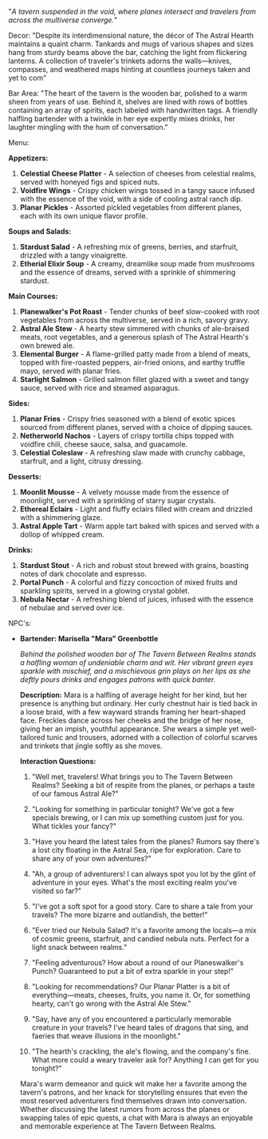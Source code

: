 "_A tavern suspended in the void, where planes intersect and travelers from across the multiverse converge._"

Decor:
"Despite its interdimensional nature, the décor of The Astral Hearth maintains a quaint charm. Tankards and mugs of various shapes and sizes hang from sturdy beams above the bar, catching the light from flickering lanterns. A collection of traveler's trinkets adorns the walls—knives, compasses, and weathered maps hinting at countless journeys taken and yet to com"

Bar Area:
"The heart of the tavern is the wooden bar, polished to a warm sheen from years of use. Behind it, shelves are lined with rows of bottles containing an array of spirits, each labeled with handwritten tags. A friendly halfling bartender with a twinkle in her eye expertly mixes drinks, her laughter mingling with the hum of conversation."

Menu:

**Appetizers:**

1. **Celestial Cheese Platter** - A selection of cheeses from celestial realms, served with honeyed figs and spiced nuts.
2. **Voidfire Wings** - Crispy chicken wings tossed in a tangy sauce infused with the essence of the void, with a side of cooling astral ranch dip.
3. **Planar Pickles** - Assorted pickled vegetables from different planes, each with its own unique flavor profile.

**Soups and Salads:**

1. **Stardust Salad** - A refreshing mix of greens, berries, and starfruit, drizzled with a tangy vinaigrette.
2. **Etherial Elixir Soup** - A creamy, dreamlike soup made from mushrooms and the essence of dreams, served with a sprinkle of shimmering stardust.

**Main Courses:**

1. **Planewalker's Pot Roast** - Tender chunks of beef slow-cooked with root vegetables from across the multiverse, served in a rich, savory gravy.
2. **Astral Ale Stew** - A hearty stew simmered with chunks of ale-braised meats, root vegetables, and a generous splash of The Astral Hearth's own brewed ale.
3. **Elemental Burger** - A flame-grilled patty made from a blend of meats, topped with fire-roasted peppers, air-fried onions, and earthy truffle mayo, served with planar fries.
4. **Starlight Salmon** - Grilled salmon fillet glazed with a sweet and tangy sauce, served with rice and steamed asparagus.

**Sides:**

1. **Planar Fries** - Crispy fries seasoned with a blend of exotic spices sourced from different planes, served with a choice of dipping sauces.
2. **Netherworld Nachos** - Layers of crispy tortilla chips topped with voidfire chili, cheese sauce, salsa, and guacamole.
3. **Celestial Coleslaw** - A refreshing slaw made with crunchy cabbage, starfruit, and a light, citrusy dressing.

**Desserts:**

1. **Moonlit Mousse** - A velvety mousse made from the essence of moonlight, served with a sprinkling of starry sugar crystals.
2. **Ethereal Eclairs** - Light and fluffy eclairs filled with cream and drizzled with a shimmering glaze.
3. **Astral Apple Tart** - Warm apple tart baked with spices and served with a dollop of whipped cream.

**Drinks:**

1. **Stardust Stout** - A rich and robust stout brewed with grains, boasting notes of dark chocolate and espresso.
2. **Portal Punch** - A colorful and fizzy concoction of mixed fruits and sparkling spirits, served in a glowing crystal goblet.
3. **Nebula Nectar** - A refreshing blend of juices, infused with the essence of nebulae and served over ice.



NPC's:

- **Bartender: Marisella "Mara" Greenbottle**

	_Behind the polished wooden bar of The Tavern Between Realms stands a halfling woman of undeniable charm and wit. Her vibrant green eyes sparkle with mischief, and a mischievous grin plays on her lips as she deftly pours drinks and engages patrons with quick banter._
	
	**Description:** Mara is a halfling of average height for her kind, but her presence is anything but ordinary. Her curly chestnut hair is tied back in a loose braid, with a few wayward strands framing her heart-shaped face. Freckles dance across her cheeks and the bridge of her nose, giving her an impish, youthful appearance. She wears a simple yet well-tailored tunic and trousers, adorned with a collection of colorful scarves and trinkets that jingle softly as she moves.
	
	**Interaction Questions:**
	
	1. "Well met, travelers! What brings you to The Tavern Between Realms? Seeking a bit of respite from the planes, or perhaps a taste of our famous Astral Ale?"
	   
	2. "Looking for something in particular tonight? We've got a few specials brewing, or I can mix up something custom just for you. What tickles your fancy?"
	   
	3. "Have you heard the latest tales from the planes? Rumors say there's a lost city floating in the Astral Sea, ripe for exploration. Care to share any of your own adventures?"
	   
	4. "Ah, a group of adventurers! I can always spot you lot by the glint of adventure in your eyes. What's the most exciting realm you've visited so far?"
	   
	5. "I've got a soft spot for a good story. Care to share a tale from your travels? The more bizarre and outlandish, the better!"
	   
	6. "Ever tried our Nebula Salad? It's a favorite among the locals—a mix of cosmic greens, starfruit, and candied nebula nuts. Perfect for a light snack between realms."
	   
	7. "Feeling adventurous? How about a round of our Planeswalker's Punch? Guaranteed to put a bit of extra sparkle in your step!"
	   
	8. "Looking for recommendations? Our Planar Platter is a bit of everything—meats, cheeses, fruits, you name it. Or, for something hearty, can't go wrong with the Astral Ale Stew."
	   
	9. "Say, have any of you encountered a particularly memorable creature in your travels? I've heard tales of dragons that sing, and faeries that weave illusions in the moonlight."
	   
	10. "The hearth's crackling, the ale's flowing, and the company's fine. What more could a weary traveler ask for? Anything I can get for you tonight?"
	
	Mara's warm demeanor and quick wit make her a favorite among the tavern's patrons, and her knack for storytelling ensures that even the most reserved adventurers find themselves drawn into conversation. Whether discussing the latest rumors from across the planes or swapping tales of epic quests, a chat with Mara is always an enjoyable and memorable experience at The Tavern Between Realms.
